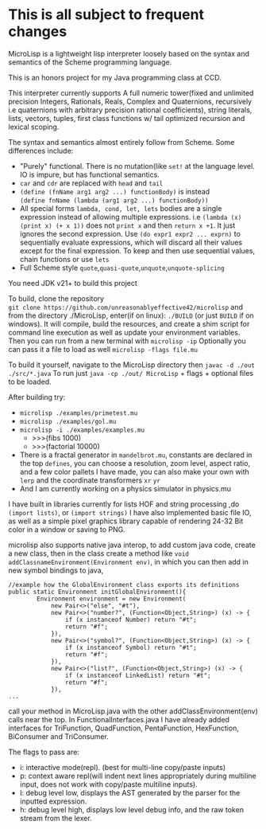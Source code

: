 # This is all subject to frequent changes
MicroLisp is a lightweight lisp interpreter loosely based on the syntax and semantics of the Scheme programming language.

This is an honors project for my Java programming class at CCD.

This interpreter currently supports A full numeric tower(fixed and unlimited precision Integers, Rationals, Reals, Complex and Quaternions, recursively i.e quaternions with arbitrary precision rational coefficients), string literals, lists, vectors, tuples, first class functions  w/ tail optimized recursion and lexical scoping.

The syntax and semantics almost entirely follow from Scheme. Some differences include: 
- "Purely" functional. There is no mutation(like `set!` at the language level. IO is impure, but has functional semantics.
- `car` and `cdr` are replaced with `head` and `tail` 
- `(define (fnName arg1 arg2 ...) functionBody)` is instead <br/> `(define fnName (lambda (arg1 arg2 ...) functionBody))`
-   All special forms `lambda, cond, let, lets` bodies are a single expression instead of allowing multiple expressions. i.e `(lambda (x) (print x) (+ x 1))` does not `print x` and then `return x +1`. It just ignores the second expression. Use `(do expr1 expr2 ... exprn)` to sequentially evaluate expressions, which will discard all their values except for the final expression. To keep and then use sequential values, chain functions or use `lets`
- Full Scheme style `quote`,`quasi-quote`,`unquote`,`unquote-splicing`

You need JDK v21+ to build this project 

To build, clone the repository  
`git clone https://github.com/unreasonablyeffective42/microlisp` 
and from the directory ./MicroLisp, enter(if on linux): `./BUILD` (or just `BUILD` if on windows).
It will compile, build the resources, and create a shim script for command line execution as well as update your environment variables.
Then you can run from a new terminal with `microlisp -ip` Optionally you can pass it a file to load as well `microlisp -flags file.mu`

To build it yourself, navigate to the MicroLisp directory then `javac -d ./out ./src/*.java` To run just `java -cp ./out/ MicroLisp` + flags + optional files to be loaded.

After building try:
- `microlisp ./examples/primetest.mu`  
- `microlisp ./examples/gol.mu`
- `microlisp -i ./examples/examples.mu` 
    - \>\>\>(fibs 1000)
    - \>\>\>(factorial 10000)
- There is a fractal generator in `mandelbrot.mu`, constants are declared in the top `defines`, you can choose a resolution, zoom level, aspect ratio, and a few color pallets I have made, you can also make your own with `lerp` and the coordinate transformers `xr` `yr`
- And I am currently working on a physics simulator in physics.mu

I have built in libraries currently for lists HOF and string processing ,do `(import lists)`, or `(import strings)`
I have also implemented basic file IO, as well as a simple pixel graphics library capable of rendering 24-32 Bit color in a window or saving to PNG.

microlisp also supports native java interop, to add custom java code, create a new class, then in the class create a method like `void addClassnameEnvironment(Environment env)`, in which you can then add in new symbol bindings to java,
```
//example how the GlobalEnvironment class exports its definitions
public static Environment initGlobalEnvironment(){
        Environment environment = new Environment(
            new Pair<>("else", "#t"),
            new Pair<>("number?", (Function<Object,String>) (x) -> {
                if (x instanceof Number) return "#t";
                return "#f";
            }),
            new Pair<>("symbol?", (Function<Object,String>) (x) -> {
                if (x instanceof Symbol) return "#t";
                return "#f";
            }),
            new Pair<>("list?", (Function<Object,String>) (x) -> {
                if (x instanceof LinkedList) return "#t";
                return "#f";
            }),
...
```
call your method in MicroLisp.java with the other addClassEnvironment(env) calls near the top.
In FunctionalInterfaces.java I have already added interfaces for TriFunction, QuadFunction, PentaFunction, HexFunction, BiConsumer and TriConsumer.

The flags to pass are: 
- i: interactive mode(repl). (best for multi-line copy/paste inputs)
- p: context aware repl(will indent next lines appropriately during multiline input, does not work with copy/paste multiline inputs).
- l: debug level low, displays the AST generated by the parser for the inputted expression.
- h: debug level high, displays low level debug info, and the raw token stream from the lexer.
